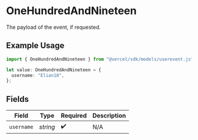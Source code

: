 # OneHundredAndNineteen

The payload of the event, if requested.

## Example Usage

```typescript
import { OneHundredAndNineteen } from "@vercel/sdk/models/userevent.js";

let value: OneHundredAndNineteen = {
  username: "Elian18",
};
```

## Fields

| Field              | Type               | Required           | Description        |
| ------------------ | ------------------ | ------------------ | ------------------ |
| `username`         | *string*           | :heavy_check_mark: | N/A                |